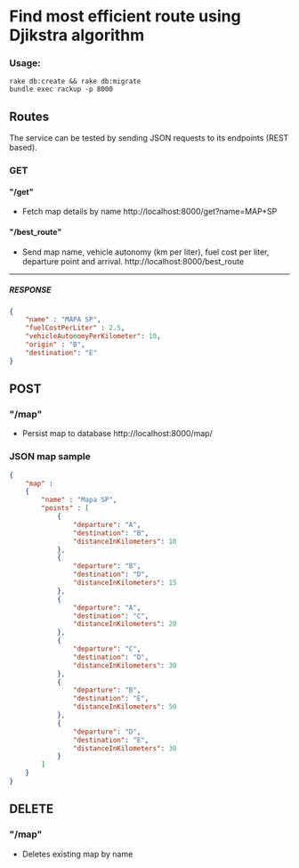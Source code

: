 Find most efficient route using Djikstra algorithm
=======================

### Usage:

```shell
rake db:create && rake db:migrate
bundle exec rackup -p 8000
``` 

## Routes

The service can be tested by sending JSON requests to its endpoints (REST based).

### GET
#### "/get"
- Fetch map details by name
	http://localhost:8000/get?name=MAP+SP


#### "/best_route"
- Send map name, vehicle autonomy (km per liter), fuel cost per liter, departure point and arrival.
	http://localhost:8000/best_route
---

##### RESPONSE
```json
{
    "name" : "MAPA SP",
    "fuelCostPerLiter" : 2.5,
	"vehicleAutonomyPerKilometer": 10,
	"origin" : "B",
	"destination": "E"
}
```


## POST
### "/map"
- Persist map to database
	http://localhost:8000/map/

### JSON map sample
 
```json
{
	"map" : 
	{
		"name" : "Mapa SP",
		"points" : [
			{
				"departure": "A", 
				"destination": "B",
				"distanceInKilometers": 10 
			},
			{
				"departure": "B",
				"destination": "D",
				"distanceInKilometers": 15 
			},
			{
				"departure": "A",
				"destination": "C",
				"distanceInKilometers": 20 
			},
			{
				"departure": "C",
				"destination": "D",
				"distanceInKilometers": 30 
			},
			{
				"departure": "B",
				"destination": "E",
				"distanceInKilometers": 50 
			},
			{
				"departure": "D",
				"destination": "E",
				"distanceInKilometers": 30 
			}
		]
	}
}
```

## DELETE

### "/map"
- Deletes existing map by name

